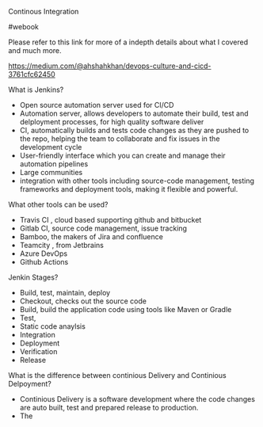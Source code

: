 Continous Integration 

#webook 

Please refer to this link for more of a indepth details about what I covered and much more.

https://medium.com/@ahshahkhan/devops-culture-and-cicd-3761cfc62450

What is Jenkins?

- Open source automation server used for CI/CD
- Automation server, allows developers to automate their build, test and delployment processes, for high quality software deliver
- CI, automatically builds and tests code changes as they are pushed to the repo, helping the team to collaborate and fix issues in the development cycle
- User-friendly interface which you can create and manage their automation pipelines
- Large communities
- integration with other tools including source-code management, testing frameworks and deployment tools, making it flexible and powerful.

What other tools can be used?

- Travis CI , cloud based supporting github and bitbucket
- Gitlab CI, source code management, issue tracking
- Bamboo, the makers of Jira and confluence
- Teamcity , from Jetbrains
- Azure DevOps
- Github Actions

Jenkin Stages?

- Build, test, maintain, deploy
- Checkout, checks out the source code
- Build, build the application code using tools like Maven or Gradle
- Test, 
- Static code anaylsis
- Integration
- Deployment
- Verification
- Release

What is the difference between continious Delivery and Continious Delpoyment?

- Continious Delivery is a software development where the code changes are auto built, test and prepared release to production. 
- The
